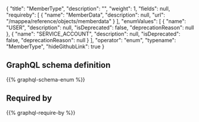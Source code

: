 {
  "title": "MemberType",
  "description": "",
  "weight": 1,
  "fields": null,
  "requireby": [
    {
      "name": "MemberData",
      "description": null,
      "url": "/mappea/reference/objects/memberdata"
    }
  ],
  "enumValues": [
    {
      "name": "USER",
      "description": null,
      "isDeprecated": false,
      "deprecationReason": null
    },
    {
      "name": "SERVICE_ACCOUNT",
      "description": null,
      "isDeprecated": false,
      "deprecationReason": null
    }
  ],
  "operator": "enum",
  "typename": "MemberType",
  "hideGithubLink": true
}
## GraphQL schema definition

{{% graphql-schema-enum %}}

## Required by

{{% graphql-require-by %}}
